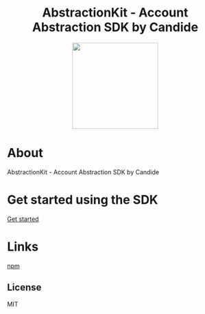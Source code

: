 <!-- PROJECT LOGO -->

<div align="center">
  <h1 align="center">AbstractionKit - Account Abstraction SDK by Candide</h2>
</div>

<div align="center">
<img src="https://user-images.githubusercontent.com/7014833/203773780-04a0c8c0-93a6-43a4-bb75-570cb951dfa0.png" height =200>
</div>

# About

AbstractionKit - Account Abstraction SDK by Candide

# Get started using the SDK
<a href="https://docs.candide.dev/wallet/guides/getting-started/">Get started</a>

# Links
<a href="https://www.npmjs.com/package/abstractionkit">npm</a>

<!-- LICENSE -->
## License

MIT
